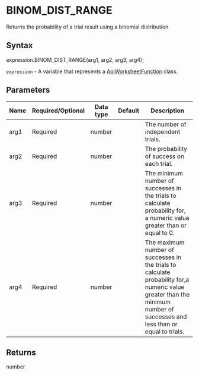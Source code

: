 # BINOM_DIST_RANGE

Returns the probability of a trial result using a binomial distribution.

## Syntax

expression.BINOM_DIST_RANGE(arg1, arg2, arg3, arg4);

`expression` - A variable that represents a [ApiWorksheetFunction](../ApiWorksheetFunction.md) class.

## Parameters

| **Name** | **Required/Optional** | **Data type** | **Default** | **Description** |
| ------------- | ------------- | ------------- | ------------- | ------------- |
| arg1 | Required | number |  | The number of independent trials. |
| arg2 | Required | number |  | The probability of success on each trial. |
| arg3 | Required | number |  | The minimum number of successes in the trials to calculate probability for, a numeric value greater than or equal to 0. |
| arg4 | Required | number |  | The maximum number of successes in the trials to calculate probability for,a numeric value greater than the minimum number of successes and less than or equal to trials. |

## Returns

number